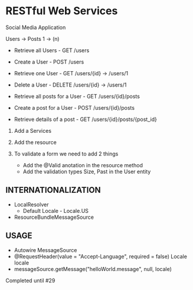 # RESTful Web Services

Social Media Application

Users -> Posts
1   ->  (n)

- Retrieve all Users    - GET /users
- Create a User         - POST /users
- Retrieve one User     - GET /users/{id}   -> /users/1
- Delete a User         - DELETE /users/{id}    -> /users/1 

- Retrieve all posts for a User     - GET /users/{id}/posts
- Create a post for a User          - POST /users/{id}/posts
- Retrieve details of a post        - GET /users/{id}/posts/{post_id}




1. Add a Services
2. Add the resource

 1. To validate a form we need to add 2 things
    - Add the @Valid anotation in the resource method
    - Add the validation types Size, Past in the User entity


## INTERNATIONALIZATION 
- LocalResolver
    - Default Locale - Locale.US
- ResourceBundleMessageSource

## USAGE
- Autowire MessageSource
- @RequestHeader(value = "Accept-Language", required = false) Locale locale
- messageSource.getMessage("helloWorld.message", null, locale)

Completed until #29
